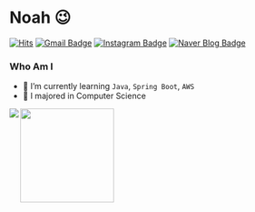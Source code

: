 # Noah 😉
[![Hits](https://hits.seeyoufarm.com/api/count/incr/badge.svg?url=https%3A%2F%2Fgithub.com%2Fhaesoo9410&count_bg=%23EB8B10&title_bg=%23684327&icon=&icon_color=%23E7E7E7&title=VISIT&edge_flat=false)](https://github.com/Noah981107) 
[![Gmail Badge](https://img.shields.io/badge/Gmail-D14836?style=flat&logo=Gmail&logoColor=white)](mailto:shgustmd6865@gmail.com) 
[![Instagram Badge](https://img.shields.io/badge/Instagram-9c38d1?style=flat&logo=Instagram&logoColor=white)](https://www.instagram.com/nonoh_hs) 
[![Naver Blog Badge](https://img.shields.io/badge/Daily%20Blog-1eb031?style=flat&logoColor=white)](https://blog.naver.com/shgustmd6865) 

### Who Am I
- 🌱 I’m currently learning `Java`, `Spring Boot`, `AWS`
- 🥇 I majored in Computer Science

<img align='left' src="http://mazassumnida.wtf/api/v2/generate_badge?boj=shgustmd6865">

<img align='left' src="https://github-readme-stats.vercel.app/api?username=Noah981107" height="165">
